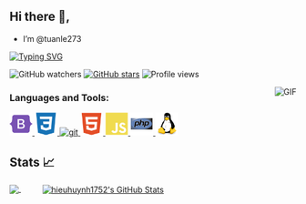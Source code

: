 ## Hi there 👋,
- I’m @tuanle273



[![Typing SVG](https://readme-typing-svg.herokuapp.com/?lines=Le+Anh+Tuan;Study+at+University+of+Greenwich)](https://git.io/typing-svg)

<!---
tuanle273/tuanle273 is a ✨ special ✨ repository because its `README.md` (this file) appears on your GitHub profile.
You can click the Preview link to take a look at your changes.
--->

<img alt="GitHub watchers" src="https://img.shields.io/github/watchers/tuanle273/Web-IO?style=social">    <a href="https://github.com/tuanle273/Web-IO/stargazers"><img alt="GitHub stars" src="https://img.shields.io/github/stars/tuanle273/Web-IO?style=social"></a>
![Profile views](https://gpvc.arturio.dev/tuanle273) 
<!---
## 🔧 Technologies
[![React Badge](https://img.shields.io/badge/-React-61DBFB?style=for-the-badge&labelColor=black&logo=react&logoColor=61DBFB)](#) [![React Native Badge](https://img.shields.io/badge/react_native-%2320232a.svg?&style=for-the-badge&logo=react&logoColor=%2361DAFB)](#) [![Redux Badge](https://img.shields.io/badge/redux-%23593d88.svg?&style=for-the-badge&logo=redux&logoColor=white)](#) [![GraphQL Badge](https://img.shields.io/badge/-GraphQL-E10098?style=for-the-badge&logo=graphql)](#) [![Laravel Badge](https://img.shields.io/badge/laravel-%23FF2D20.svg?&style=for-the-badge&logo=laravel&logoColor=whiteB)](#)
--->
 <img align="right" alt="GIF" src="https://media0.giphy.com/media/RbDKaczqWovIugyJmW/giphy.gif?cid=ecf05e476mgliqzdt4zqz2hm5sxd3wzmil2kr4qkil8pj1dg&rid=giphy.gif&ct=g" />
<h3 align="left">Languages and Tools:</h3>
<p align="left"> <a href="https://getbootstrap.com" target="_blank"> <img src="https://github.com/devicons/devicon/blob/master/icons/bootstrap/bootstrap-plain.svg" alt="bootstrap" width="40" height="40"/> </a> <a href="https://www.w3schools.com/css/" target="_blank"> <img src="https://github.com/devicons/devicon/blob/master/icons/css3/css3-plain.svg" alt="css3" width="40" height="40"/> </a> <a href="https://git-scm.com/" target="_blank"> <img src="https://www.vectorlogo.zone/logos/git-scm/git-scm-icon.svg" alt="git" width="40" height="40"/> </a> <a href="https://www.w3.org/html/" target="_blank"> <img src="https://github.com/devicons/devicon/blob/master/icons/html5/html5-plain.svg" alt="html5" width="40" height="40"/> </a>      <a href="https://developer.mozilla.org/en-US/docs/Web/JavaScript" target="_blank"> <img src="https://github.com/devicons/devicon/blob/master/icons/javascript/javascript-plain.svg" alt="javascript" width="40" height="40"/> </a>      
  <a href="https://www.php.net" target="_blank"> <img src="https://github.com/devicons/devicon/blob/master/icons/php/php-original.svg" alt="php" width="40" height="40"/> </a> 
  <a href="https://www.linux.org/" target="_blank"> <img src="https://github.com/devicons/devicon/blob/master/icons/linux/linux-original.svg" alt="linux" width="40" height="40"/> </a> 
  


## Stats &#x1f4c8; 

<a href="https://github.com/tuanle273">
  <img align="center" src="https://github-readme-stats.vercel.app/api/top-langs/?username=tuanle273&hide=html,css&theme=github_dark" />
</a>
&nbsp;&nbsp;&nbsp;&nbsp;  &emsp;
<a href="https://github.com/tuanle273">
  <img align="center" src="https://github-readme-stats.vercel.app/api?username=tuanle273&show_icons=true&theme=github_dark" alt="hieuhuynh1752's GitHub Stats" />
</a>
